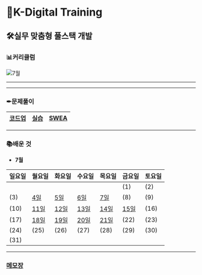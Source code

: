 # 🏫K-Digital Training



## 🛠실무 맞춤형 풀스택 개발

### 📊커리큘럼

![7월](README.assets/7월-16584123323773.jpg)

---

---

### ✒문제풀이

| [코드업](codeup) | [실습](training) | [SWEA](SWEA) |
| ---------------- | ---------------- | ------------ |



---



### 📚배운 것

- **7월**

| 일요일 | 월요일                    | 화요일                    | 수요일                    | 목요일 | 금요일 | 토요일 |
| ------ | ------------------------- | ------------------------- | ------------------------- | ------ | ------ | ------ |
|        |                           |                           |                           |        | (1)    | (2)    |
| (3)    | [4일](./220704/RgEADME.md) | [5일](./220705/README.md) | [6일](./220706/README.md) | [7일](./220707/README.md)    | (8)    | (9)    |
| (10)   | [11일](./220711/README.md) | [12일](./220712/README.md) | [13일](./220713/README.md) | [14일](./220714/README.md) | [15일](./220715/README.md) | (16)   |
| (17)   | [18일](./220718/README.md) | [19일](./220719/README.md) | [20일](./220720/README.md) | [21일](./220721/README.md) | (22)   | (23)   |
| (24)   | (25)                      | (26)                      | (27)                      | (28)   | (29)   | (30)   |
| (31)   |                           |                           |                           |        |        |        |



---

### [메모장](memo.md)
